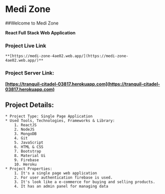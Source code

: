 # Medi Zone
##Welcome to Medi Zone

**React Full Stack Web Application**

### Project Live Link

    **[https://medi-zone-4ae02.web.app/](https://medi-zone-4ae02.web.app/)**

### Project Server Link:

   **[https://tranquil-citadel-03817.herokuapp.com](https://tranquil-citadel-03817.herokuapp.com)**

## Project Details:

    * Project Type: Single Page Application
    * Used Tools, Technologies, Frameworks & Library:
        1. ReactJS
        2. NodeJS
        3. MongoDB
        4. Git
        5. JavaScript
        6. HTML & CSS
        7. Bootstrap
        8. Material Ui
        9. Firebase
        10. Heroku
    * Project Properties:
        1. It's a single page web application
        2. For user authentication firebase is used.
        3. It's look like a e-commerce for buying and selling products.
        4. It has an admin panel for managing data

